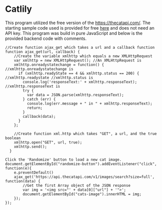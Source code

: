 # Catlily
This program utilized the free version of the https://thecatapi.com/.
The starting sample code used is provided for free [here](https://jsfiddle.net/adenF/njf4vts0/) and does not need an API key.
This program was build in pure JavaScript and below is the provided backend code with comments.

````
//Create function ajax_get which takes a url and a callback function
function ajax_get(url, callback) {
    //Create the variable xmlhttp which equals a new XMLHttpRequest
    var xmlhttp = new XMLHttpRequest(); //An XMLHttpRequest is
    xmlhttp.onreadystatechange = function() { //xmlhttp.onreadystatechange is
      if (xmlhttp.readyState == 4 && xmlhttp.status == 200) { //xmlhttp.readystate //xmlhttp.status is
        console.log('responseText:' + xmlhttp.responseText); //xmlhttp.responseText is
        try {
          var data = JSON.parse(xmlhttp.responseText);
        } catch (err) {
          console.log(err.message + " in " + xmlhttp.responseText);
          return;
        }
        callback(data);
      }
    };
  
    //Create function xml.http which takes "GET", a url, and the true boolean
    xmlhttp.open("GET", url, true);
    xmlhttp.send();
  }

Click the 'Randomize' button to load a new cat image.
document.getElementById("randomize-button").addEventListener("click", function(e){
    e.preventDefault()
    ajax_get('https://api.thecatapi.com/v1/images/search?size=full', function(data) {
        //Get the first Array object of the JSON response
        var img = '<img src="' + data[0]["url"] + '">';
        document.getElementById("cats-image").innerHTML = img;
    });
});
````
